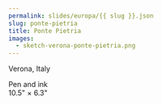 ```yaml
---
permalink: slides/europa/{{ slug }}.json
slug: ponte-pietria
title: Ponte Pietria
images:
  - sketch-verona-ponte-pietria.png
---
```

Verona, Italy

Pen and ink  
10.5" × 6.3"